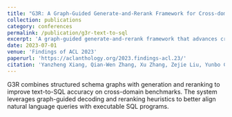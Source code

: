```yaml
---
title: "G3R: A Graph-Guided Generate-and-Rerank Framework for Cross-domain Text-to-SQL Generation"
collection: publications
category: conferences
permalink: /publication/g3r-text-to-sql
excerpt: 'A graph-guided generate-and-rerank framework that advances cross-domain text-to-SQL generation.'
date: 2023-07-01
venue: 'Findings of ACL 2023'
paperurl: 'https://aclanthology.org/2023.findings-acl.23/'
citation: 'Yanzheng Xiang, Qian-Wen Zhang, Xu Zhang, Zejie Liu, Yunbo Cao, Deyu Zhou. 2023. "G3R: A Graph-Guided Generate-and-Rerank Framework for Cross-domain Text-to-SQL Generation." In <i>Findings of ACL 2023</i>.'
---
```


G3R combines structured schema graphs with generation and reranking to improve text-to-SQL accuracy on cross-domain benchmarks. The system leverages graph-guided decoding and reranking heuristics to better align natural language queries with executable SQL programs.
